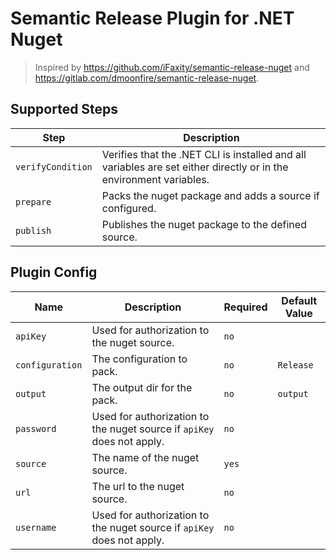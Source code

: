 # Semantic Release Plugin for .NET Nuget

> Inspired by https://github.com/iFaxity/semantic-release-nuget and https://gitlab.com/dmoonfire/semantic-release-nuget.

## Supported Steps

| Step | Description |
| --- | --- |
| `verifyCondition` | Verifies that the .NET CLI is installed and all variables are set either directly or in the environment variables. |
| `prepare` | Packs the nuget package and adds a source if configured. |
| `publish` | Publishes the nuget package to the defined source. |

## Plugin Config

| Name | Description | Required | Default Value |
| --- | --- | --- | --- |
| `apiKey` | Used for authorization to the nuget source. | `no` | ` `|
| `configuration` | The configuration to pack. | `no` | `Release`|
| `output` | The output dir for the pack. | `no` | `output`|
| `password` | Used for authorization to the nuget source if `apiKey` does not apply. | `no` | ` `|
| `source` | The name of the nuget source. | `yes` | ` `|
| `url` | The url to the nuget source. | `no` | ` `|
| `username` | Used for authorization to the nuget source if `apiKey` does not apply. | `no` | ` `|
